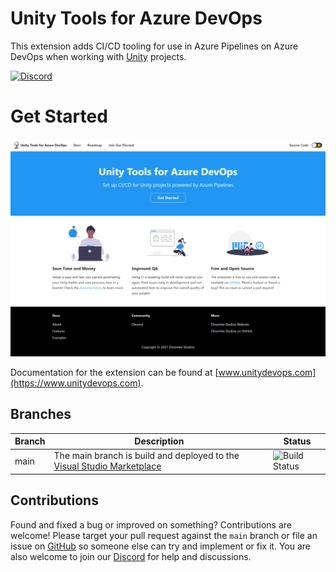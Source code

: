 # Unity Tools for Azure DevOps

This extension adds CI/CD tooling for use in Azure Pipelines on Azure DevOps when working with [Unity](https://www.unity3d.com) projects.

[![Discord](https://img.shields.io/discord/541963006649696256.svg?label=&logo=discord&logoColor=ffffff&color=7389D8&labelColor=6A7EC2)](https://discord.gg/RpHSpxkEP6)

# Get Started

[![Documentation](./images/docs-preview.png)](https://www.unitydevops.com)

Documentation for the extension can be found at [www.unitydevops.com](https://www.unitydevops.com).

## Branches

| Branch      | Description                                                                                                                                                                        | Status                                                                                                                                                     |
| ----------- | ---------------------------------------------------------------------------------------------------------------------------------------------------------------------------------- | ---------------------------------------------------------------------------------------------------------------------------------------------------------- |
| main        | The main branch is build and deployed to the [Visual Studio Marketplace](https://marketplace.visualstudio.com/items?itemName=DinomiteStudios.64e90d50-a9c0-11e8-a356-d3eab7857116) | ![Build Status](https://github.com/Dinomite-Studios/unity-azure-pipelines-tasks/actions/workflows/ci.yml/badge.svg)        |

## Contributions

Found and fixed a bug or improved on something? Contributions are welcome! Please target your pull request against the `main` branch or file an issue on [GitHub](https://github.com/Dinomite-Studios/unity-azure-pipelines-tasks/issues) so someone else can try and implement or fix it. You are also welcome to join our [Discord](https://discord.gg/RpHSpxkEP6) for help and discussions.

